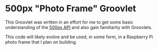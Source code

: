 500px "Photo Frame" Groovlet
============================

This Groovlet was written in an effort for me to get some basic understanding of the [500px API](https://github.com/500px/legacy-api-documentation) and also gain familiarity with Groovlets.

This code will likely evolve and be used, in some form, in a Raspberry Pi photo frame that I plan on building.